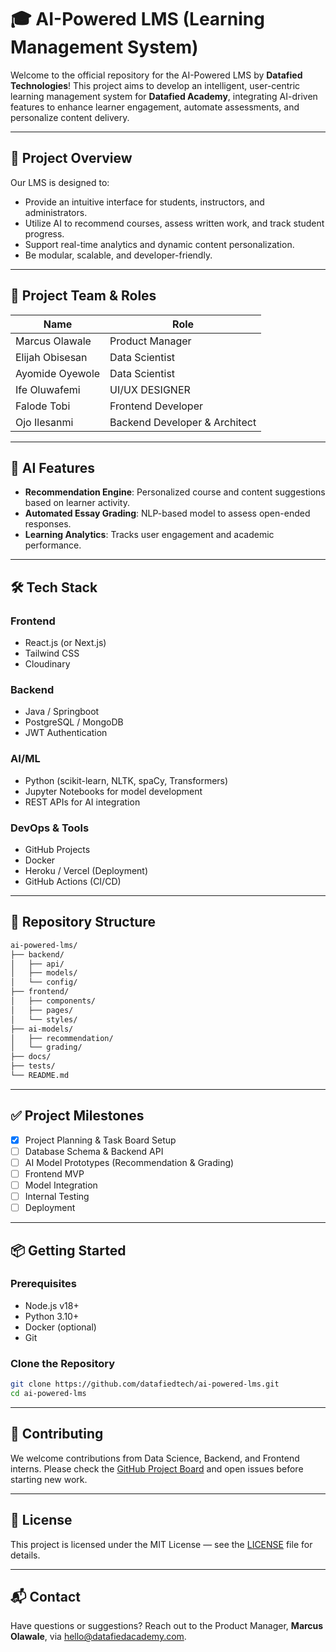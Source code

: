 
# 🎓 AI-Powered LMS (Learning Management System)

Welcome to the official repository for the AI-Powered LMS by **Datafied Technologies**! This project aims to develop an intelligent, user-centric learning management system for **Datafied Academy**, integrating AI-driven features to enhance learner engagement, automate assessments, and personalize content delivery.

---

## 🚀 Project Overview

Our LMS is designed to:
- Provide an intuitive interface for students, instructors, and administrators.
- Utilize AI to recommend courses, assess written work, and track student progress.
- Support real-time analytics and dynamic content personalization.
- Be modular, scalable, and developer-friendly.

---

## 👥 Project Team & Roles

| Name               | Role                          |
|--------------------|-------------------------------|
| Marcus Olawale     | Product Manager               |
| Elijah Obisesan    | Data Scientist                |
| Ayomide Oyewole    | Data Scientist                |
| Ife   Oluwafemi    | UI/UX DESIGNER                |
| Falode Tobi        | Frontend Developer            |
| Ojo Ilesanmi       | Backend Developer & Architect |

---

## 🧠 AI Features

- **Recommendation Engine**: Personalized course and content suggestions based on learner activity.
- **Automated Essay Grading**: NLP-based model to assess open-ended responses.
- **Learning Analytics**: Tracks user engagement and academic performance.

---

## 🛠 Tech Stack

### Frontend
- React.js (or Next.js)
- Tailwind CSS
- Cloudinary

### Backend
- Java / Springboot
- PostgreSQL / MongoDB
- JWT Authentication

### AI/ML
- Python (scikit-learn, NLTK, spaCy, Transformers)
- Jupyter Notebooks for model development
- REST APIs for AI integration

### DevOps & Tools
- GitHub Projects
- Docker
- Heroku / Vercel (Deployment)
- GitHub Actions (CI/CD)

---

## 📂 Repository Structure

```bash
ai-powered-lms/
├── backend/
│   ├── api/
│   ├── models/
│   └── config/
├── frontend/
│   ├── components/
│   ├── pages/
│   └── styles/
├── ai-models/
│   ├── recommendation/
│   └── grading/
├── docs/
├── tests/
└── README.md
```

---

## ✅ Project Milestones

- [x] Project Planning & Task Board Setup
- [ ] Database Schema & Backend API
- [ ] AI Model Prototypes (Recommendation & Grading)
- [ ] Frontend MVP
- [ ] Model Integration
- [ ] Internal Testing
- [ ] Deployment

---

## 📦 Getting Started

### Prerequisites
- Node.js v18+
- Python 3.10+
- Docker (optional)
- Git

### Clone the Repository

```bash
git clone https://github.com/datafiedtech/ai-powered-lms.git
cd ai-powered-lms
```

---

## 🤝 Contributing

We welcome contributions from Data Science, Backend, and Frontend interns. Please check the [GitHub Project Board](https://github.com/datafiedtech/ai-powered-lms/projects) and open issues before starting new work.

---

## 📄 License

This project is licensed under the MIT License — see the [LICENSE](LICENSE) file for details.

---

## 📬 Contact

Have questions or suggestions? Reach out to the Product Manager, **Marcus Olawale**, via hello@datafiedacademy.com.
